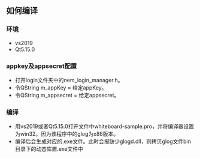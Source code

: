 ## 如何编译

### 环境
* vs2019 
* Qt5.15.0

### appkey及appsecret配置
* 打开login文件夹中的nem_login_manager.h。
* 令QString m_appKey = 给定appKey。
* 令QString m_appsecret = 给定appsecret。

### 编译
* 用vs2019或者Qt5.15.0打开文件中whiteboard-sample.pro，并将编译器设置为win32。因为该程序中的glog为x86版本。
* 编译后会生成对应的.exe文件。此时会报缺少glogd.dll，则拷贝glog文件bin目录下的动态库置.exe文件中
